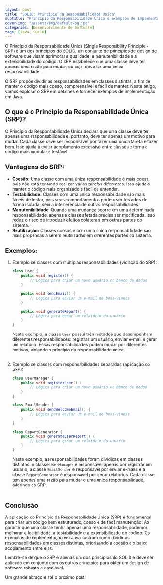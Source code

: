 ```yaml
---
layout: post
title: "SOLID: Princípio da Responsabilidade Única"
subtitle: "Princípio da Responsabilidade Única e exemplos de implementação em Java"
cover-img: "/assets/img/default-bg.jpg"
categories: [Desenvolvimento de Software]
tags: [Java, SOLID]
---
```


O Princípio da Responsabilidade Única (Single Responsibility Principle - SRP) é um dos princípios do SOLID, um conjunto de princípios de design de software que visam aprimorar a qualidade, a manutenibilidade e a extensibilidade do código. O SRP estabelece que uma classe deve ter apenas uma razão para mudar, ou seja, deve ter uma única responsabilidade.

O SRP propõe dividir as responsabilidades em classes distintas, a fim de manter o código mais coeso, compreensível e fácil de manter. Neste artigo, vamos explorar o SRP em detalhes e fornecer exemplos de implementação em Java.

## O que é o Princípio da Responsabilidade Única (SRP)?

O Princípio da Responsabilidade Única declara que uma classe deve ter apenas uma responsabilidade e, portanto, deve ter apenas um motivo para mudar. Cada classe deve ser responsável por fazer uma única tarefa e fazer bem. Isso ajuda a evitar acoplamento excessivo entre classes e torna o código mais modular e testável.

## Vantagens do SRP:

- **Coesão:** Uma classe com uma única responsabilidade é mais coesa, pois não está tentando realizar várias tarefas diferentes. Isso ajuda a manter o código mais organizado e fácil de entender.
- **Testabilidade:** Classes com uma única responsabilidade são mais fáceis de testar, pois seus comportamentos podem ser testados de forma isolada, sem a interferência de outras responsabilidades.
- **Manutenibilidade:** Quando uma mudança ocorre em uma determinada responsabilidade, apenas a classe afetada precisa ser modificada. Isso reduz o risco de introduzir efeitos colaterais em outras partes do sistema.
- **Reutilização:** Classes coesas e com uma única responsabilidade são mais propensas a serem reutilizadas em diferentes partes do sistema.

## Exemplos:

1. Exemplo de classes com múltiplas responsabilidades (violação do SRP):

    ```java
    class User {
        public void register() {
            // Lógica para criar um novo usuário no banco de dados
        }
    
        public void sendEmail() {
            // Lógica para enviar um e-mail de boas-vindas
        }
    
        public void generateReport() {
            // Lógica para gerar um relatório do usuário
        }
    }
    ```

   Neste exemplo, a classe `User` possui três métodos que desempenham diferentes responsabilidades: registrar um usuário, enviar e-mail e gerar um relatório. Essas responsabilidades podem mudar por diferentes motivos, violando o princípio da responsabilidade única.<br><br>

2. Exemplo de classes com responsabilidades separadas (aplicação do SRP):

    ```java
    class UserManager {
        public void registerUser() {
            // Lógica para criar um novo usuário no banco de dados
        }
    }
    
    class EmailSender {
        public void sendWelcomeEmail() {
            // Lógica para enviar um e-mail de boas-vindas
        }
    }
    
    class ReportGenerator {
        public void generateUserReport() {
            // Lógica para gerar um relatório do usuário
        }
    }
    ```

   Neste exemplo, as responsabilidades foram divididas em classes distintas. A classe `UserManager` é responsável apenas por registrar um usuário, a classe `EmailSender` é responsável por enviar e-mails e a classe `ReportGenerator` é responsável por gerar relatórios. Cada classe tem apenas uma razão para mudar e uma única responsabilidade, aderindo ao SRP.<br><br>

## Conclusão

A aplicação do Princípio da Responsabilidade Única (SRP) é fundamental para criar um código bem estruturado, coeso e de fácil manutenção. Ao garantir que uma classe tenha apenas uma responsabilidade, podemos melhorar a legibilidade, a testabilidade e a extensibilidade do código. Os exemplos de implementação em Java ilustram como dividir as responsabilidades em classes distintas, priorizando a coesão e o baixo acoplamento entre elas.

Lembre-se de que o SRP é apenas um dos princípios do SOLID e deve ser aplicado em conjunto com os outros princípios para obter um design de software robusto e escalável.

Um grande abraço e até o próximo post!
